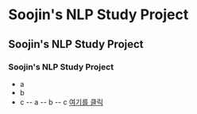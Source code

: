 # Soojin's NLP Study Project
## Soojin's NLP Study Project
### Soojin's NLP Study Project
- a
- b
- c
-- a
-- b
-- c
[여기를 클릭](https://google.com/kr)
